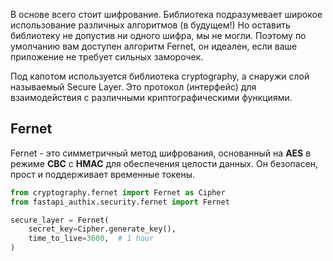 В основе всего стоит шифрование.
Библиотека подразумевает широкое использование различных алгоритмов (в будущем!)
Но оставить библиотеку не допустив ни одного шифра, мы не могли.
Поэтому по умолчанию вам доступен алгоритм Fernet,
он идеален, если ваше приложение не требует сильных заморочек.

Под капотом используется библиотека cryptography, а снаружи слой называемый Secure Layer.
Это протокол (интерфейс) для взаимодействия с различными криптографическими функциями.

## Fernet
Fernet - это симметричный метод шифрования,
основанный на **AES** в режиме **CBC** с **HMAC** для обеспечения целости данных.
Он безопасен, прост и поддерживает временные токены.

```python
from cryptography.fernet import Fernet as Cipher
from fastapi_authix.security.fernet import Fernet

secure_layer = Fernet(
    secret_key=Cipher.generate_key(),
    time_to_live=3600,  # 1 hour
)
```
